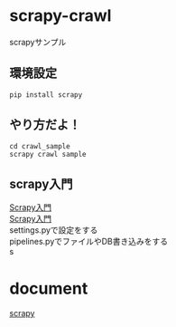 # scrapy-crawl
scrapyサンプル

## 環境設定 
```
pip install scrapy  
```

## やり方だよ！  
```
cd crawl_sample  
scrapy crawl sample  
```

## scrapy入門
[Scrapy入門](http://qiita.com/checkpoint/items/038b59b29df8e1e384a2)  
[Scrapy入門](http://data.gunosy.io/entry/python-scrapy-scraping)  
settings.pyで設定をする  
pipelines.pyでファイルやDB書き込みをする  
s

# document  
[scrapy](https://doc.scrapy.org/)
